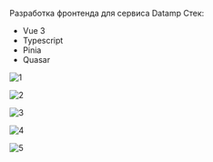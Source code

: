 Разработка фронтенда для сервиса Datamp
Стек:
- Vue 3
- Typescript
- Pinia
- Quasar

![1](https://user-images.githubusercontent.com/78386140/173198556-923cbadb-424b-4b6c-a468-074f9ab31e40.png)

![2](https://user-images.githubusercontent.com/78386140/173198562-1da53868-a96a-44a0-a177-58820dad0f95.png)

![3](https://user-images.githubusercontent.com/78386140/173198563-0a744c5f-23c9-474e-a51e-9a5393a7c9f5.png)

![4](https://user-images.githubusercontent.com/78386140/173198568-8d4be013-adb4-4bc4-b36b-7afe35f99fbb.png)

![5](https://user-images.githubusercontent.com/78386140/173198578-a0cb02b5-3315-4923-993b-7bc3cbae6470.png)

